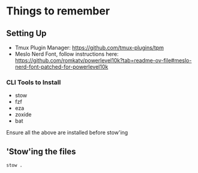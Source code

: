 # Things to remember

## Setting Up

- Tmux Plugin Manager: https://github.com/tmux-plugins/tpm
- Meslo Nerd Font, follow instructions here: https://github.com/romkatv/powerlevel10k?tab=readme-ov-file#meslo-nerd-font-patched-for-powerlevel10k

### CLI Tools to Install

- stow
- fzf
- eza
- zoxide
- bat

Ensure all the above are installed before stow'ing

## 'Stow'ing the files

```sh
stow .
```
